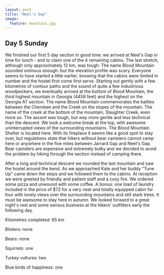 ```yaml
---
layout: post
title: "Neel's Gap"
image:
  feature: mountain.jpg
---
```

## Day 5 Sunday

We finished our first 5 day section in good time: we arrived at Neel's Gap in time for lunch - and to claim one of the 4 remaining cabins. The last stretch, although only approximately 12 km, was tough: The name Blood Mountain sounded ominous enough: but the elevation profile was scary. Everyone seems to have started a little earlier, knowing that the cabins were limited in number and the hostel first come first serve. Starting out gently with a few kilometres of contour paths and the sound of quite a few industrious woodpeckers, we eventually arrived at the bottom of Blood Mountain, the third highest mountain in Georgia (4458 feet) and the highest on the Georgia AT section. The name Blood Mountain commemorates the battles between the Cherokee and the Creek on the slopes of the mountain. The name of the creek at the bottom of the mountain, Slaughter Creek, even more so. The ascent was tough, but way more gentle and less technical than the descent. We took a welcome break at the top, with awesome uninterrupted views of the surrounding mountains. The Blood Mountain Shelter is located here. With its fireplace it seems like a good spot to stay over, but regulations state that hikers without bear canisters cannot camp here or anywhere in the five miles between Jarrard Gap and Neel's Gap. Bear canisters are expensive and extremely bulky and we decided to avoid the problem by hiking through the section instead of camping there.

After a long and technical descent we rounded the last mountain and saw the hostel around the bend. As we approached Kate and her buddy "Tune Up" came down the steps and we followed them to the cabins. At reception we were greeted by friendly and patient staff and a cosy fire. We ordered some pizza and unwound with some coffee. A bonus: one load of laundry included in the price of $72 for a very neat and totally equipped cabin for four with lovely views over the surrounding mountains and still stark trees. It must be awesome to stay here in autumn. We looked forward to a great night's rest and some serious business at the hikers' outfitters early the following day.
 
Kilometres completed: 65 km

Blisters: none

Bears: none 

Squirrels: one 

Turkey vultures: two 

Blue birds of happiness: one
